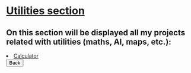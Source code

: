 <h1><ins><b>Utilities section</b></ins></h1>

<h2>On this section will be displayed all my projects related with utilities (maths, AI, maps, etc.):</h2>

<li><a href="https://fransirvent1994.github.io/Utilities/Calculator">Calculator</a></li>


<div class="back">
    <a href="https://fransirvent1994.github.io"><button onclick="back('Back')">Back</button></a>
</div>
